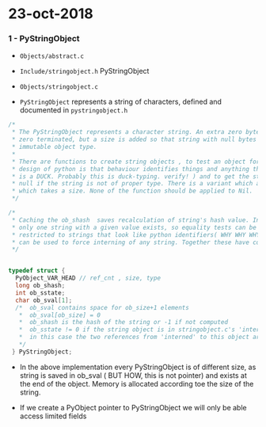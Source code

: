 # 23-oct-2018

### 1 - PyStringObject

- ```Objects/abstract.c``` 
- ```Include/stringobject.h``` PyStringObject
- ```Objects/stringobject.c```

- ```PyStringObject``` represents a string of characters, defined and documented in ```pystringobject.h```
```C
/*
 * The PyStringObject represents a character string. An extra zero byte is reserved at the end to ensure it's 
 * zero terminated, but a size is added so that string with null bytes can be properly represented. This is a 
 * immutable object type.
 *
 * There are functions to create string objects , to test an object for string-ness ( A general theme in whole
 * design of python is that behaviour identifies things and anything that sounds like a duck, walks like a duck
 * is a DUCK. Probably this is duck-typing. verify! ) and to get the string value. The latter function returns 
 * null if the string is not of proper type. There is a variant which assumes null terminated string and one 
 * which takes a size. None of the function should be applied to Nil.
 */

/*
 * Caching the ob_shash  saves recalculation of string's hash value. Interning strings (ob_sstate) ensure that 
 * only one string with a given value exists, so equality tests can be pointer comparision. This is generally 
 * restricted to strings that look like python identifiers( WHY WHY WHY ?) , although the intern() builtin 
 * can be used to force interning of any string. Together these have contributed to 20% speedup of Python interpreter.
 */


typedef struct {
  PyObject_VAR_HEAD // ref_cnt , size, type
  long ob_shash;
  int ob_sstate;
  char ob_sval[1];
  /*  ob_sval contains space for ob_size+1 elements
   *  ob_sval[ob_size] = 0
   *  ob_shash is the hash of the string or -1 if not computed
   *  ob_sstate != 0 if the string object is in stringobject.c's 'interned' dictionary: 
   *  in this case the two references from 'interned' to this object are not counted in ob_refcnt
   */
 } PyStringObject;
```
- In the above implementation every PyStringObject is of different size, as string is saved in ob_sval ( BUT HOW, this is not pointer) and exists at the end of the object. Memory is allocated according toe the size of the string.

- If we create a PyObject pointer to PyStringObject we will only be able access limited fields
